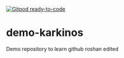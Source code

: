 [![Gitpod ready-to-code](https://img.shields.io/badge/Gitpod-ready--to--code-blue?logo=gitpod)](https://gitpod.io/#https://github.com/aryansingh9909/demo-karkinos)

# demo-karkinos
Demo repository to learn github
roshan edited
